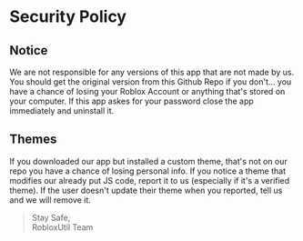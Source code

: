 # Security Policy

## Notice
We are not responsible for any versions of this app that are not made by us. You should get the original version from this Github Repo if you don't... you have a chance of losing your Roblox Account or anything that's stored on your computer. If this app askes for your password close the app immediately and uninstall it.

## Themes
If you downloaded our app but installed a custom theme, that's not on our repo you have a chance of losing personal info. If you notice a theme that modifies our already put JS code, report it to us (especially if it's a verified theme). If the user doesn't update their theme when you reported, tell us and we will remove it.

> Stay Safe,<br>
RobloxUtil Team

